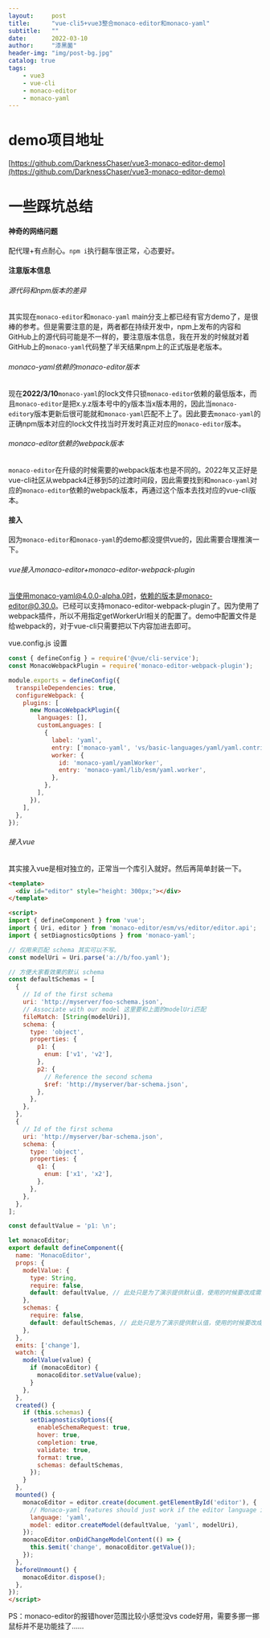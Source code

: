 ```yaml
---
layout:     post
title:      "vue-cli5+vue3整合monaco-editor和monaco-yaml"
subtitle:   ""
date:       2022-03-10
author:     "漆黑菌"
header-img: "img/post-bg.jpg"
catalog: true
tags:
    - vue3
    - vue-cli
    - monaco-editor
    - monaco-yaml
---
```


# demo项目地址
[https://github.com/DarknessChaser/vue3-monaco-editor-demo](https://github.com/DarknessChaser/vue3-monaco-editor-demo)

# 一些踩坑总结

#### 神奇的网络问题
配代理+有点耐心。`npm i`执行翻车很正常，心态要好。

#### 注意版本信息

###### 源代码和npm版本的差异
其实现在`monaco-editor`和`monaco-yaml` main分支上都已经有官方demo了，是很棒的参考。但是需要注意的是，两者都在持续开发中，npm上发布的内容和GitHub上的源代码可能是不一样的，要注意版本信息，我在开发的时候就对着GitHub上的`monaco-yaml`代码整了半天结果npm上的正式版是老版本。

###### monaco-yaml依赖的monaco-editor版本
现在**2022/3/10**`monaco-yaml`的lock文件只锁`monaco-editor`依赖的最低版本，而且`monaco-editor`是把x.y.z版本号中的y版本当x版本用的，因此当`monaco-editor`y版本更新后很可能就和`monaco-yaml`匹配不上了。因此要去`monaco-yaml`的正确npm版本对应的lock文件找当时开发时真正对应的`monaco-editor`版本。

###### monaco-editor依赖的webpack版本
`monaco-editor`在升级的时候需要的webpack版本也是不同的。2022年又正好是vue-cli社区从webpack4迁移到5的过渡时间段，因此需要找到和`monaco-yaml`对应的`monaco-editor`依赖的webpack版本，再通过这个版本去找对应的vue-cli版本。

#### 接入
因为`monaco-editor`和`monaco-yaml`的demo都没提供vue的，因此需要合理推演一下。

###### vue接入monaco-editor+monaco-editor-webpack-plugin
当使用monaco-yaml@4.0.0-alpha.0时，依赖的版本是monaco-editor@0.30.0。已经可以支持monaco-editor-webpack-plugin了。因为使用了webpack插件，所以不用指定getWorkerUrl相关的配置了。demo中配置文件是给webpack的，对于vue-cli只需要把以下内容加进去即可。

vue.config.js 设置
```js
const { defineConfig } = require('@vue/cli-service');
const MonacoWebpackPlugin = require('monaco-editor-webpack-plugin');

module.exports = defineConfig({
  transpileDependencies: true,
  configureWebpack: {
    plugins: [
      new MonacoWebpackPlugin({
        languages: [],
        customLanguages: [
          {
            label: 'yaml',
            entry: ['monaco-yaml', 'vs/basic-languages/yaml/yaml.contribution'],
            worker: {
              id: 'monaco-yaml/yamlWorker',
              entry: 'monaco-yaml/lib/esm/yaml.worker',
            },
          },
        ],
      }),
    ],
  },
});
```

###### 接入vue
其实接入vue是相对独立的，正常当一个库引入就好。然后再简单封装一下。
```html
<template>
  <div id="editor" style="height: 300px;"></div>
</template>

<script>
import { defineComponent } from 'vue';
import { Uri, editor } from 'monaco-editor/esm/vs/editor/editor.api';
import { setDiagnosticsOptions } from 'monaco-yaml';

// 仅用来匹配 schema 其实可以不写。
const modelUri = Uri.parse('a://b/foo.yaml');

// 方便大家看效果的默认 schema
const defaultSchemas = [
  {
    // Id of the first schema
    uri: 'http://myserver/foo-schema.json',
    // Associate with our model 这里要和上面的modelUri匹配
    fileMatch: [String(modelUri)],
    schema: {
      type: 'object',
      properties: {
        p1: {
          enum: ['v1', 'v2'],
        },
        p2: {
          // Reference the second schema
          $ref: 'http://myserver/bar-schema.json',
        },
      },
    },
  },
  {
    // Id of the first schema
    uri: 'http://myserver/bar-schema.json',
    schema: {
      type: 'object',
      properties: {
        q1: {
          enum: ['x1', 'x2'],
        },
      },
    },
  },
];

const defaultValue = 'p1: \n';

let monacoEditor;
export default defineComponent({
  name: 'MonacoEditor',
  props: {
    modelValue: {
      type: String,
      require: false,
      default: defaultValue, // 此处只是为了演示提供默认值，使用的时候要改成需要的值
    },
    schemas: {
      require: false,
      default: defaultSchemas, // 此处只是为了演示提供默认值，使用的时候要改成需要的值
    },
  },
  emits: ['change'],
  watch: {
    modelValue(value) {
      if (monacoEditor) {
        monacoEditor.setValue(value);
      }
    },
  },
  created() {
    if (this.schemas) {
      setDiagnosticsOptions({
        enableSchemaRequest: true,
        hover: true,
        completion: true,
        validate: true,
        format: true,
        schemas: defaultSchemas,
      });
    }
  },
  mounted() {
    monacoEditor = editor.create(document.getElementById('editor'), {
      // Monaco-yaml features should just work if the editor language is set to 'yaml'.
      language: 'yaml',
      model: editor.createModel(defaultValue, 'yaml', modelUri),
    });
    monacoEditor.onDidChangeModelContent(() => {
      this.$emit('change', monacoEditor.getValue());
    });
  },
  beforeUnmount() {
    monacoEditor.dispose();
  },
});
</script>

```
PS：monaco-editor的报错hover范围比较小感觉没vs code好用，需要多挪一挪鼠标并不是功能挂了……
